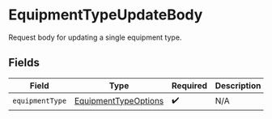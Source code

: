 # EquipmentTypeUpdateBody

Request body for updating a single equipment type.


## Fields

| Field                                                               | Type                                                                | Required                                                            | Description                                                         |
| ------------------------------------------------------------------- | ------------------------------------------------------------------- | ------------------------------------------------------------------- | ------------------------------------------------------------------- |
| `equipmentType`                                                     | [EquipmentTypeOptions](../../models/shared/equipmenttypeoptions.md) | :heavy_check_mark:                                                  | N/A                                                                 |